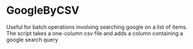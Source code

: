 # GoogleByCSV
Useful for batch operations involving searching google on a list of items.  The script takes a one-column csv file and adds a column containing a google search query
